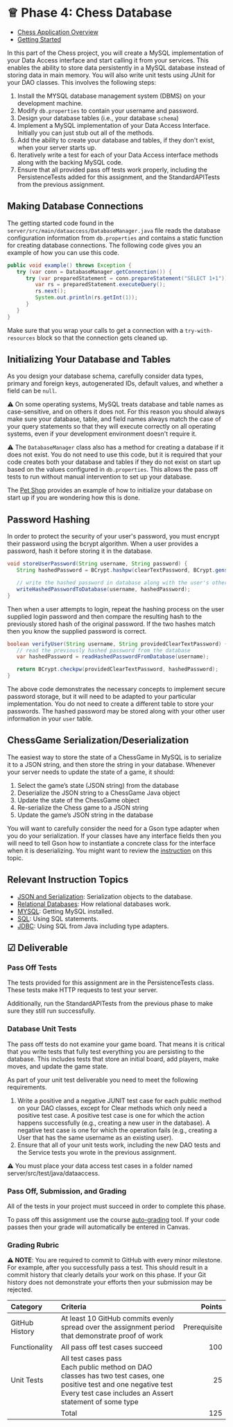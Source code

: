 # ♕ Phase 4: Chess Database

- [Chess Application Overview](../chess.md)
- [Getting Started](getting-started.md)

In this part of the Chess project, you will create a MySQL implementation of your Data Access interface and start calling it from your services. This enables the ability to store data persistently in a MySQL database instead of storing data in main memory. You will also write unit tests using JUnit for your DAO classes. This involves the following steps:

1. Install the MYSQL database management system (DBMS) on your development machine.
1. Modify `db.properties` to contain your username and password.
1. Design your database tables (i.e., your database `schema`)
1. Implement a MySQL implementation of your Data Access Interface. Initially you can just stub out all of the methods.
1. Add the ability to create your database and tables, if they don't exist, when your server starts up.
1. Iteratively write a test for each of your Data Access interface methods along with the backing MySQL code.
1. Ensure that all provided pass off tests work properly, including the PersistenceTests added for this assignment, and the StandardAPITests from the previous assignment.

## Making Database Connections

The getting started code found in the `server/src/main/dataaccess/DatabaseManager.java` file reads the database configuration information from `db.properties` and contains a static function for creating database connections. The following code gives you an example of how you can use this code.

```java
public void example() throws Exception {
   try (var conn = DatabaseManager.getConnection()) {
      try (var preparedStatement = conn.prepareStatement("SELECT 1+1")) {
         var rs = preparedStatement.executeQuery();
         rs.next();
         System.out.println(rs.getInt(1));
      }
   }
}
```

Make sure that you wrap your calls to get a connection with a `try-with-resources` block so that the connection gets cleaned up.

## Initializing Your Database and Tables

As you design your database schema, carefully consider data types, primary and foreign keys, autogenerated IDs, default values, and whether a field can be `null`.

⚠ On some operating systems, MySQL treats database and table names as case-sensitive, and on others it does not. For this reason you should always make sure your database, table, and field names always match the case of your query statements so that they will execute correctly on all operating systems, even if your development environment doesn't require it.

⚠ The `DatabaseManager` class also has a method for creating a database if it does not exist. You do not need to use this code, but it is required that your code creates both your database and tables if they do not exist on start up based on the values configured in `db.properties`. This allows the pass off tests to run without manual intervention to set up your database.

The [Pet Shop](../../petshop/server/src/main/dataaccess/MySqlDataAccess.java) provides an example of how to initialize your database on start up if you are wondering how this is done.

## Password Hashing

In order to protect the security of your user's password, you must encrypt their password using the bcrypt algorithm. When a user provides a password, hash it before storing it in the database.

```java
void storeUserPassword(String username, String password) {
   String hashedPassword = BCrypt.hashpw(clearTextPassword, BCrypt.gensalt());

   // write the hashed password in database along with the user's other information
   writeHashedPasswordToDatabase(username, hashedPassword);
}
```

Then when a user attempts to login, repeat the hashing process on the user supplied login password and then compare the resulting hash to the previously stored hash of the original password. If the two hashes match then you know the supplied password is correct.

```java
boolean verifyUser(String username, String providedClearTextPassword) {
   // read the previously hashed password from the database
   var hashedPassword = readHashedPasswordFromDatabase(username);

   return BCrypt.checkpw(providedClearTextPassword, hashedPassword);
}
```

The above code demonstrates the necessary concepts to implement secure password storage, but it will need to be adapted to your particular implementation. You do not need to create a different table to store your passwords. The hashed password may be stored along with your other user information in your `user` table.

## ChessGame Serialization/Deserialization

The easiest way to store the state of a ChessGame in MySQL is to serialize it to a JSON string, and then store the string in your database. Whenever your server needs to update the state of a game, it should:

1. Select the game’s state (JSON string) from the database
2. Deserialize the JSON string to a ChessGame Java object
3. Update the state of the ChessGame object
4. Re-serialize the Chess game to a JSON string
5. Update the game’s JSON string in the database

You will want to carefully consider the need for a Gson type adapter when you do your serialization. If your classes have any interface fields then you will need to tell Gson how to instantiate a concrete class for the interface when it is deserializing. You might want to review the [instruction](../../instruction/db-jdbc/db-jdbc.md) on this topic.

## Relevant Instruction Topics

- [JSON and Serialization](../../instruction/json/json.md): Serialization objects to the database.
- [Relational Databases](../../instruction/db-model/db-model.md): How relational databases work.
- [MYSQL](../../instruction/mysql/mysql.md): Getting MySQL installed.
- [SQL](../../instruction/db-sql/db-sql.md): Using SQL statements.
- [JDBC](../../instruction/db-jdbc/db-jdbc.md): Using SQL from Java including type adapters.

## ☑ Deliverable

### Pass Off Tests

The tests provided for this assignment are in the PersistenceTests class. These tests make HTTP requests to test your server.

Additionally, run the StandardAPITests from the previous phase to make sure they still run successfully.

### Database Unit Tests

The pass off tests do not examine your game board. That means it is critical that you write tests that fully test everything you are persisting to the database. This includes tests that store an initial board, add players, make moves, and update the game state.

As part of your unit test deliverable you need to meet the following requirements.

1. Write a positive and a negative JUNIT test case for each public method on your DAO classes, except for Clear methods which only need a positive test case. A positive test case is one for which the action happens successfully (e.g., creating a new user in the database). A negative test case is one for which the operation fails (e.g., creating a User that has the same username as an existing user).
1. Ensure that all of your unit tests work, including the new DAO tests and the Service tests you wrote in the previous assignment.

⚠ You must place your data access test cases in a folder named server/src/test/java/dataaccess.

### Pass Off, Submission, and Grading

All of the tests in your project must succeed in order to complete this phase.

To pass off this assignment use the course [auto-grading](https://cs240.click/) tool. If your code passes then your grade will automatically be entered in Canvas.

### Grading Rubric

**⚠ NOTE**: You are required to commit to GitHub with every minor milestone. For example, after you successfully pass a test. This should result in a commit history that clearly details your work on this phase. If your Git history does not demonstrate your efforts then your submission may be rejected.

| Category       | Criteria                                                                                                                                                                            |       Points |
| :------------- | :---------------------------------------------------------------------------------------------------------------------------------------------------------------------------------- | -----------: |
| GitHub History | At least 10 GitHub commits evenly spread over the assignment period that demonstrate proof of work                                                                                  | Prerequisite |
| Functionality  | All pass off test cases succeed                                                                                                                                                     |          100 |
| Unit Tests     | All test cases pass<br/>Each public method on DAO classes has two test cases, one positive test and one negative test<br/>Every test case includes an Assert statement of some type |           25 |
|                | Total                                                                                                                                                                               |          125 |
